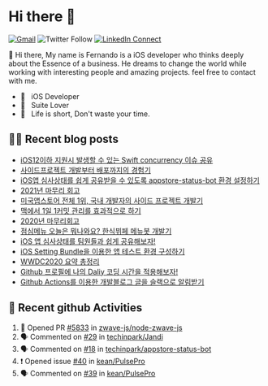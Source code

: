 

# Hi there :wave: 

[![Gmail](https://img.shields.io/badge/%20-Send%20Mail-black?color=14171A&labelColor=ef5350&logo=gmail&logoColor=ffffff)](mailto:fernando@kakao.com?subject=From%20GitHub&cc=fernando@kakao.com&body=Hi,%20there.%20Found%20you%20from%20GitHub.)
![Twitter Follow](https://img.shields.io/twitter/follow/techinpark?style=social)
[![LinkedIn Connect](https://img.shields.io/badge/%20-Connect-black?color=14171A&labelColor=212121&logo=linkedin&logoColor=ffffff)](https://www.linkedin.com/in/techin-park-10b00732/)

:wave: Hi there, My name is Fernando is a iOS developer who thinks deeply about the Essence of a business. He dreams to change the world while working with interesting people and amazing projects. feel free to contact with me. 

- 📱 &nbsp; iOS Developer
- 👔 &nbsp; Suite Lover 
- 🚀 &nbsp; Life is short, Don't waste your time.

## ✍🏻  Recent blog posts
- [iOS12이하 지원시 발생할 수 있는 Swift concurrency 이슈 공유](https://fernando.kr/ios/2022-03-28-xcode-issue-for-ios12/)
- [사이드프로젝트 개발부터 배포까지의 경험기](https://fernando.kr/general/2022-03-13-side-project/)
- [iOS앱 심사상태를 쉽게 공유받을 수 있도록 appstore-status-bot 환경 설정하기](https://fernando.kr/develop/2022-02-13-appstore-status-bot-usage/)
- [2021년 마무리 회고](https://fernando.kr/general/2021-12-31-finish-review/)
- [미국앱스토어 전체 1위, 국내 개발자의 사이드 프로젝트 개발기](https://fernando.kr/general/2021-06-01-appstore-experience-review/)
- [맥에서 1일 1커밋 관리를 효과적으로 하기](https://fernando.kr/develop/2021-02-03-github-jandi-statusbar/)
- [2020년 마무리회고](https://fernando.kr/general/2020-12-30-finish-review/)
- [점심메뉴 오늘은 뭐나와요? 한식뷔페 메뉴봇 개발기](https://fernando.kr/general/2020-11-10-pangyo-lunch-story/)
- [iOS 앱 심사상태를 팀원들과 쉽게 공유해보자!](https://fernando.kr/ios/2020-11-08-ios-appstore-status-bot/)
- [iOS Setting Bundle을 이용한 앱 테스트 환경 구성하기](https://fernando.kr/ios/2020-07-29-ios-setting-bundle/)
- [WWDC2020 요약 총정리](https://fernando.kr/ios/2020-06-23-wwdc-report/)
- [Github 프로필에 나의 Daliy 코딩 시간을 적용해보자!](https://fernando.kr/develop/2020-05-02-github-gist-posting/)
- [Github Actions를 이용한 개발블로그 글을 슬랙으로 알림받기](https://fernando.kr/develop/2020-04-26-develop-slack-bot/)

## 🚀  Recent github Activities
<!--START_SECTION:activity-->
1. 💪 Opened PR [#5833](https://github.com/zwave-js/node-zwave-js/pull/5833) in [zwave-js/node-zwave-js](https://github.com/zwave-js/node-zwave-js)
2. 🗣 Commented on [#29](https://github.com/techinpark/Jandi/issues/29) in [techinpark/Jandi](https://github.com/techinpark/Jandi)
3. 🗣 Commented on [#18](https://github.com/techinpark/appstore-status-bot/issues/18) in [techinpark/appstore-status-bot](https://github.com/techinpark/appstore-status-bot)
4. ❗️ Opened issue [#40](https://github.com/kean/PulsePro/issues/40) in [kean/PulsePro](https://github.com/kean/PulsePro)
5. 🗣 Commented on [#39](https://github.com/kean/PulsePro/issues/39) in [kean/PulsePro](https://github.com/kean/PulsePro)
<!--END_SECTION:activity-->
